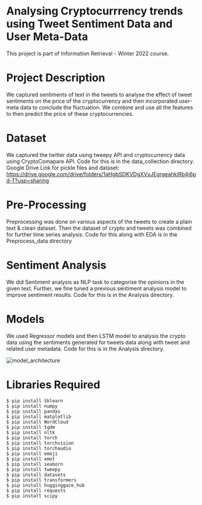 # Analysing Cryptocurrrency trends using Tweet Sentiment Data and User Meta-Data

This project is part of Information Retrieval - Winter 2022 course.

# Project Description

We captured sentiments of text in the tweets to analyse the effect of tweet sentiments on the price of the cryptocurrency and then incorporated user-meta data to conclude the fluctuation. We combine and use all the features to then predict the price of these cryptocurrencies.

# Dataset

We captured the twitter data using tweepy API and cryptocurrency data using CryptoComapare API. Code for this is in the data_collection directory.
Google Drive Link for pickle files and dataset: https://drive.google.com/drive/folders/1aHgbSDKVDgXVxJEgrgeahkiRb4j6pd-T?usp=sharing

# Pre-Processing

Preprocessing was done on various aspects of the tweets to create a plain text & clean dataset. Then the dataset of crypto and tweets was combined for further time series analysis. Code for this along with EDA is in the Preprocess_data directory

# Sentiment Analysis
We did Sentiment analysis as NLP task to categorise the opinions in the given text. Further, we fine tuned a previous sentiment analysis model to improve sentiment results. Code for this is in the Analysis directory.

# Models
We used Regressor models and then LSTM model to analysis the crypto data using the sentiments generated for tweets data along with tweet and related user metadata. Code for this is in the Analysis directory.

![model_architecture](https://user-images.githubusercontent.com/64920972/165535784-7760b9af-3014-4b3c-9146-2ea0cd6b8b97.jpeg)


# Libraries Required

```
$ pip install Sklearn
$ pip install numpy
$ pip install pandas
$ pip install matplotlib
$ pip install WordCloud
$ pip install tqdm
$ pip install nltk
$ pip install torch
$ pip install torchvision
$ pip install torchaudio
$ pip install emoji
$ pip install emot 
$ pip install seaborn
$ pip install tweepy
$ pip install datasets
$ pip install transformers
$ pip install hugginggace_hub
$ pip install requests
$ pip install scipy
```
